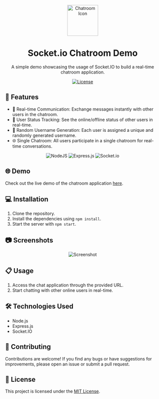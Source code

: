 <p align="center">
  <img src="https://www.pngarts.com/files/13/Chat-Speech-Bubble-Transparent-PNG.png" alt="Chatroom Icon" width="100" height="100">
</p>
<h1 align="center">Socket.io Chatroom Demo</h1>

<p align="center">A simple demo showcasing the usage of Socket.IO to build a real-time chatroom application.</p>

<p align="center">
  <a href="https://github.com/neverleave0916/SocketChatroom/LICENSE">
    <img src="https://img.shields.io/badge/License-MIT-blue.svg" alt="License">
  </a>
</p>

## :rocket: Features

- :speech_balloon: Real-time Communication: Exchange messages instantly with other users in the chatroom.
- :busts_in_silhouette: User Status Tracking: See the online/offline status of other users in real-time.
- :bust_in_silhouette: Random Username Generation: Each user is assigned a unique and randomly generated username.
- :globe_with_meridians: Single Chatroom: All users participate in a single chatroom for real-time conversations.

<p align="center">
  <img src="https://img.shields.io/badge/node.js-6DA55F?style=for-the-badge&logo=node.js&logoColor=white" alt="NodeJS">
  <img src="https://img.shields.io/badge/express.js-%23404d59.svg?style=for-the-badge&logo=express&logoColor=%2361DAFB" alt="Express.js">
  <img src="https://img.shields.io/badge/Socket.io-black?style=for-the-badge&logo=socket.io&badgeColor=010101" alt="Socket.io">
</p>

## :globe_with_meridians: Demo

Check out the live demo of the chatroom application [here](https://chat.neverleave0916.com/).

## :computer: Installation

1. Clone the repository.
2. Install the dependencies using `npm install`.
3. Start the server with `npm start`.

## :camera: Screenshots

<!-- Replace the image below with your own screenshot(s) -->
<p align="center">
  <img src="https://github.com/neverleave0916/SocketChatroom/assets/52253495/f619d693-9736-449b-8963-3721a902a863" alt="Screenshot">
</p>

## :clipboard: Usage

1. Access the chat application through the provided URL.
2. Start chatting with other online users in real-time.

## :hammer_and_wrench: Technologies Used

- Node.js
- Express.js
- Socket.IO

## :handshake: Contributing

Contributions are welcome! If you find any bugs or have suggestions for improvements, please open an issue or submit a pull request.

## :page_facing_up: License

This project is licensed under the [MIT License](LICENSE).
